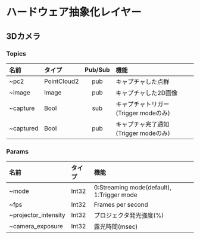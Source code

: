 # ハードウェア抽象化レイヤー

## 3Dカメラ
### Topics

|名前|タイプ|Pub/Sub|機能|
|:---|:---|:---:|:---|
|~pc2|PointCloud2|pub|キャプチャした点群|
|~image|Image|pub|キャプチャした2D画像|
|~capture|Bool|sub|キャプチャトリガー(Trigger modeのみ)|
|~captured|Bool|pub|キャプチャ完了通知(Trigger modeのみ)|

### Params
|名前|タイプ|機能|
|:---|:---|:---|
|~mode|Int32|0:Streaming mode(default), 1:Trigger mode|
|~fps|Int32|Frames per second|
|~projector_intensity|Int32|プロジェクタ発光強度(%)|
|~camera_exposure|Int32|露光時間(msec)|
